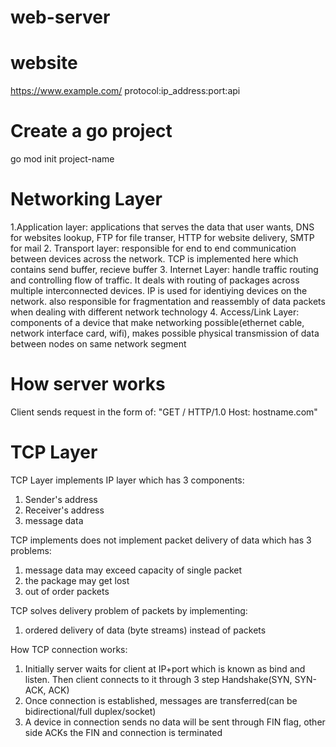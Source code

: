 # web-server

# website
https://www.example.com/
protocol:ip_address:port:api


# Create a go project
go mod init project-name


# Networking Layer
1.Application layer: applications that serves the data that user wants, DNS for websites lookup, FTP for file transer, HTTP for website delivery, SMTP for mail
2. Transport layer: responsible for end to end communication between devices across the network. TCP is implemented here which contains send buffer, recieve buffer
3. Internet Layer: handle traffic routing and controlling flow of traffic. It deals with routing of packages across multiple interconnected devices. IP is used for identiying devices on the network. also responsible for fragmentation and reassembly of data packets when dealing with different network technology
4. Access/Link Layer: components of a device that make networking possible(ethernet cable, network interface card, wifi), makes possible physical transmission of data between nodes on same network segment


# How server works
Client sends request in the form of:
"GET / HTTP/1.0
Host: hostname.com"

# TCP Layer
TCP Layer implements IP layer which has 3 components:
1. Sender's address
2. Receiver's address
3. message data

TCP implements does not implement packet delivery of data which has 3 problems:
1. message data may exceed capacity of single packet
2. the package may get lost
3. out of order packets

TCP solves delivery problem of packets by implementing:
1. ordered delivery of data (byte streams) instead of packets

How TCP connection works:
1. Initially server waits for client at IP+port which is known as bind and listen. Then client connects to it through 3 step Handshake(SYN, SYN-ACK, ACK)
2. Once connection is established, messages are transferred(can be bidirectional/full duplex/socket)
3. A device in connection sends no data will be sent through FIN flag, other side ACKs the FIN and connection is terminated

